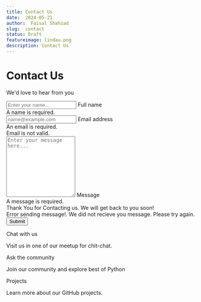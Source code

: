 ```yaml
---
title: Contact Us
date:  2024-05-21
author:  Faisal Shahzad
slug:  contact
status: Draft
featureimage: lindau.png
description: Contact Us
---
```

<!-- Contact form-->
<div class="text-left mb-5">
    <h1 class="fw-bolder">Contact Us</h1>
    <p class="lead fw-normal text-muted mb-0">We'd love to hear from you</p>
</div>
<div class="row">
    <div class="col-lg-6">
        <form name="contact" method="POST" data-netlify="true">
            <!-- Name input-->
            <div class="form-floating mb-3">
                <input class="form-control" id="name" name="name" type="text" placeholder="Enter your name..."
                    data-sb-validations="required" />
                <label for="name">Full name</label>
                <div class="invalid-feedback" data-sb-feedback="name:required">A name is required.
                </div>
            </div>
            <!-- Email address input-->
            <div class="form-floating mb-3">
                <input class="form-control" id="email" name="email" type="email" placeholder="name@example.com"
                    data-sb-validations="required,email" />
                <label for="email">Email address</label>
                <div class="invalid-feedback" data-sb-feedback="email:required">An email is
                    required.</div>
                <div class="invalid-feedback" data-sb-feedback="email:email">Email is not valid.
                </div>
            </div>
            <!-- Message input-->
            <div class="form-floating mb-3">
                <textarea class="form-control" id="message" name="message" type="text"
                    placeholder="Enter your message here..." style="height: 10rem"
                    data-sb-validations="required"></textarea>
                <label for="message">Message</label>
                <div class="invalid-feedback" data-sb-feedback="message:required">A message is
                    required.
                </div>
            </div>
            <!-- Submit success message-->
            <div class="d-none" id="submitSuccessMessage">
                <div class="text-center mb-3">
                    <div class="fw-bolder">Thank You for Contacting us. We will get back to you soon!</div>
                </div>
            </div>
            <!-- Submit error message-->
            <div class="d-none" id="submitErrorMessage">
                <div class="text-center text-danger mb-3">Error sending message!. We did not recieve you message. Please try again.</div>
            </div>
            <!-- Submit Button-->
            <div class="d-grid"><button class="btn btn-primary btn-lg mb-5" id="submitButton"
                    type="submit">Submit</button>
            </div>
        </form>
    </div>
    <div class="col-lg-2">
    </div>
    <div class="col-lg-4">
        <!-- Contact cards-->
        <div class="gx-5">
            <div class="col">
                <div class="feature bg-primary bg-gradient text-white rounded-3 mb-3"><i
                        class="bi bi-chat-dots"></i>
                </div>
                <div class="h5 mb-2">Chat with us</div>
                <p class="text-muted mb-4">Visit us in one of our meetup for chit-chat.</p>
            </div>
            <div class="col">
                <div class="feature bg-primary bg-gradient text-white rounded-3 mb-3"><i
                        class="bi bi-people"></i></div>
                <div class="h5">Ask the community</div>
                <p class="text-muted mb-4">Join our community and explore best of Python</p>
            </div>
            <div class="col">
                <div class="feature bg-primary bg-gradient text-white rounded-3 mb-3"><i
                        class="bi bi-question-circle"></i>
                </div>
                <div class="h5">Projects</div>
                <p class="text-muted mb-4">Learn more about our GitHub projects.
                </p>
            </div>
        </div>
    </div>
</div>